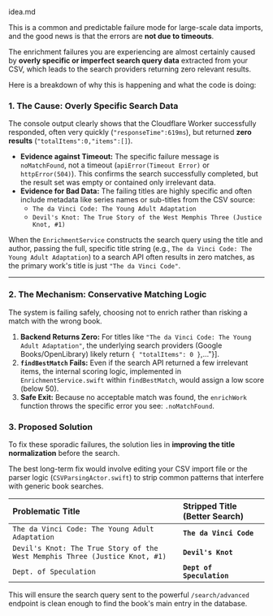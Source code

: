 idea.md

This is a common and predictable failure mode for large-scale data imports, and the good news is that the errors are **not due to timeouts**.

The enrichment failures you are experiencing are almost certainly caused by **overly specific or imperfect search query data** extracted from your CSV, which leads to the search providers returning zero relevant results.

Here is a breakdown of why this is happening and what the code is doing:

### 1. The Cause: Overly Specific Search Data

The console output clearly shows that the Cloudflare Worker successfully responded, often very quickly (`"responseTime":619ms`), but returned **zero results** (`"totalItems":0,"items":[]`).

* **Evidence against Timeout:** The specific failure message is `noMatchFound`, not a timeout (`apiError(Timeout Error)` or `httpError(504)`). This confirms the search successfully completed, but the result set was empty or contained only irrelevant data.
* **Evidence for Bad Data:** The failing titles are highly specific and often include metadata like series names or sub-titles from the CSV source:
    * `The da Vinci Code: The Young Adult Adaptation`
    * `Devil's Knot: The True Story of the West Memphis Three (Justice Knot, #1)`

When the `EnrichmentService` constructs the search query using the title and author, passing the full, specific title string (e.g., `The da Vinci Code: The Young Adult Adaptation`) to a search API often results in zero matches, as the primary work's title is just `"The da Vinci Code"`.

---

### 2. The Mechanism: Conservative Matching Logic

The system is failing safely, choosing not to enrich rather than risking a match with the wrong book.

1.  **Backend Returns Zero:** For titles like `"The da Vinci Code: The Young Adult Adaptation"`, the underlying search providers (Google Books/OpenLibrary) likely return `{ "totalItems": 0 }`,..."}].
2.  **`findBestMatch` Fails:** Even if the search API returned a few irrelevant items, the internal scoring logic, implemented in `EnrichmentService.swift` within `findBestMatch`, would assign a low score (below 50).
3.  **Safe Exit:** Because no acceptable match was found, the `enrichWork` function throws the specific error you see: `.noMatchFound`.

### 3. Proposed Solution

To fix these sporadic failures, the solution lies in **improving the title normalization** before the search.

The best long-term fix would involve editing your CSV import file or the parser logic (`CSVParsingActor.swift`) to strip common patterns that interfere with generic book searches.

| Problematic Title | Stripped Title (Better Search) |
| :--- | :--- |
| `The da Vinci Code: The Young Adult Adaptation` | **`The da Vinci Code`** |
| `Devil's Knot: The True Story of the West Memphis Three (Justice Knot, #1)` | **`Devil's Knot`** |
| `Dept. of Speculation` | **`Dept of Speculation`** |

This will ensure the search query sent to the powerful `/search/advanced` endpoint is clean enough to find the book's main entry in the database.